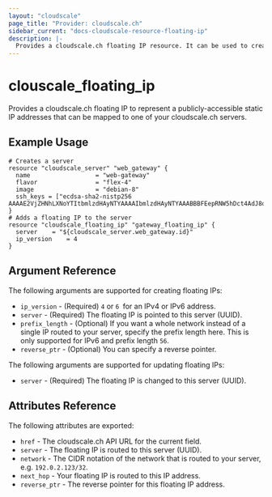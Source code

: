 ```yaml
---
layout: "cloudscale"
page_title: "Provider: cloudscale.ch"
sidebar_current: "docs-cloudscale-resource-floating-ip"
description: |-
  Provides a cloudscale.ch floating IP resource. It can be used to create, modify, and delete floating IPs.
---
```


# clouscale\_floating\_ip

Provides a cloudscale.ch floating IP to represent a publicly-accessible static
IP addresses that can be mapped to one of your cloudscale.ch servers.

## Example Usage

```hcl
# Creates a server
resource "cloudscale_server" "web_gateway" {
  name      			= "web-gateway"
  flavor    			= "flex-4"
  image     			= "debian-8"
  ssh_keys = ["ecdsa-sha2-nistp256 AAAAE2VjZHNhLXNoYTItbmlzdHAyNTYAAAAIbmlzdHAyNTYAAABBBFEepRNW5hDct4AdJ8oYsb4lNP5E9XY5fnz3ZvgNCEv7m48+bhUjJXUPuamWix3zigp2lgJHC6SChI/okJ41GUY="]
}
# Adds a floating IP to the server
resource "cloudscale_floating_ip" "gateway_floating_ip" {
  server 	= "${cloudscale_server.web_gateway.id}"
  ip_version   	= 4
}
```

## Argument Reference

The following arguments are supported for creating floating IPs:

* `ip_version` - (Required) `4` or `6 `for an IPv4 or IPv6 address.
* `server` - (Required) The floating IP is pointed to this server (UUID).
* `prefix_length` - (Optional) If you want a whole network instead of a single 
   IP routed to your server, specify the prefix length here. This is only 
   supported for IPv6 and prefix length `56`.
* `reverse_ptr` - (Optional) You can specify a reverse pointer.

The following arguments are supported for updating floating IPs:

* `server` - (Required) The floating IP is changed to this server (UUID).

## Attributes Reference

The following attributes are exported:

* `href` - The cloudscale.ch API URL for the current field.
* `server` - The floating IP is routed to this server (UUID).
* `network` - The CIDR notation of the network that is routed to your server,
   e.g. `192.0.2.123/32`.
* `next_hop` - Your floating IP is routed to this IP address.
* `reverse_ptr` - The reverse pointer for this floating IP address.
